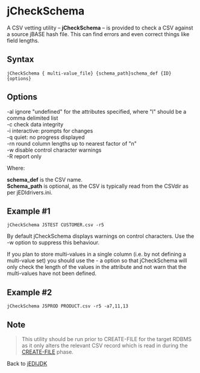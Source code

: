 # jCheckSchema  

<PageHeader />

A CSV vetting utility – **jCheckSchema** – is provided to check a CSV against a source jBASE hash file. This can find errors and even correct things like field lengths.

## Syntax

```
jCheckSchema { multi-value_file} {schema_path}schema_def {ID} {options}
```

## Options

-al     ignore "undefined" for the attributes specified, where "l" should be a comma delimited list  
-c      check data integrity  
-i      interactive: prompts for changes  
-q      quiet: no progress displayed  
-rn     round column lengths up to nearest factor of "n"  
-w      disable control character warnings  
-R      report only  

Where:

**schema_def** is the CSV name.  
**Schema_path** is optional, as the CSV is typically read from the CSVdir as per jEDIdrivers.ini.  

## Example #1

```
jCheckSchema J5TEST CUSTOMER.csv -r5
```

By default jCheckSchema displays warnings on control characters. Use the -w option to suppress this behaviour.

If you plan to store multi-values in a single column (i.e. by not defining a multi-value set) you should use the -
a option so that jCheckSchema will only check the length of the values in the attribute and not warn that the multi-values have not been defined.

## Example #2

```
jCheckSchema J5PROD PRODUCT.csv -r5 -a7,11,13
```

## Note

>This utility should be run prior to CREATE-FILE for the target RDBMS as it only alters the relevant CSV record which is read in during the [CREATE-FILE](./../create-file/README.md) phase.

Back to [jEDIJDK](./../README.md)

<PageFooter />
